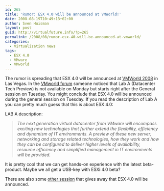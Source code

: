 ```yaml
---
id: 265
title: 'Rumor: ESX 4.0 will be announced at VMWorld!'
date: 2008-08-19T10:49:13+02:00
author: Sven Huisman
layout: post
guid: http://virtualfuture.info/?p=265
permalink: /2008/08/rumor-esx-40-will-be-announced-at-vmworld/
categories:
  - Virtualization news
tags:
  - ESX 4.0
  - VMware
  - VMworld
---
```

The rumor is spreading that ESX 4.0 will be announced at <a title="VMworld 2008" href="http://www.vmworld.com/conferences/2008/" target="_blank">VMWorld 2008</a> in Las Vegas. In the <a title="VMworld forum" href="http://www.vmworld.com/vmworld/message/2409#2409" target="_blank">VMworld forum</a> someone noticed that Lab A (Datacenter Tech Preview) is not available on Monday but starts right after the General session on Tuesday. You might conclude that ESX 4.0 will be announced during the general session on Tuesday. If you read the description of Lab A you can pretty much guess that this is about ESX 4.0:

LAB A description:

> _The next generation virtual datacenter from VMware will encompass exciting new technologies that further extend the flexibility, efficiency and dynamism of IT environments. A preview of these new server, networking and storage related technologies, how they work and how they can be configured to deliver higher levels of availability, resource efficiency and simplified management in IT environments will be provided._

It is pretty cool that we can get hands-on experience with the latest beta-product. Maybe we all get a USB-key with ESXi 4.0 beta?

There are also some <a title="Sessions VMworld 2008" href="https://svenhuisman.com/2008/08/my-personal-vmworld-2008-schedule-highlights/" target="_blank">other session</a> that gives away that ESX 4.0 will be announced.